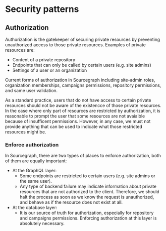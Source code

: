 # Security patterns

## Authorization

Authorization is the gatekeeper of securing private resources by preventing unauthorized access to those private resources. Examples of private resources are: 

- Content of a private repository
- Endpoints that can only be called by certain users (e.g. site admins)
- Settings of a user or an organization

Current forms of authorization in Sourcegraph including site-admin roles, organization memberships, campaigns permissions, repository permissions, and same user validation.

As a standard practice, users that do not have access to certain private resources should not be aware of the existencce of those private resources. In the case where only part of resources are restricted by authorization, it is reasonable to prompt the user that some resources are not avaialble because of insufficent permissions. However, in any case, we must not provide anything that can be used to indicate what those restricted resources might be.

### Enforce authorization

In Sourcegraph, there are two types of places to enforce authorization, both of them are equally important:

- At the GraphQL layer:
    - Some endpoints are restricted to certain users (e.g. site admins or the same user).
    - Any type of backend failure may indicate information about private resources that are not authorized to the client. Therefore, we should halt the process as soon as we know the request is unauthorized, and behave as if the resource does not exist at all.
- At the database layer:
    - It is our source of truth for authorization, especially for repository and campaigns permissions. Enforcing authorization at this layer is absolutely necessary.

